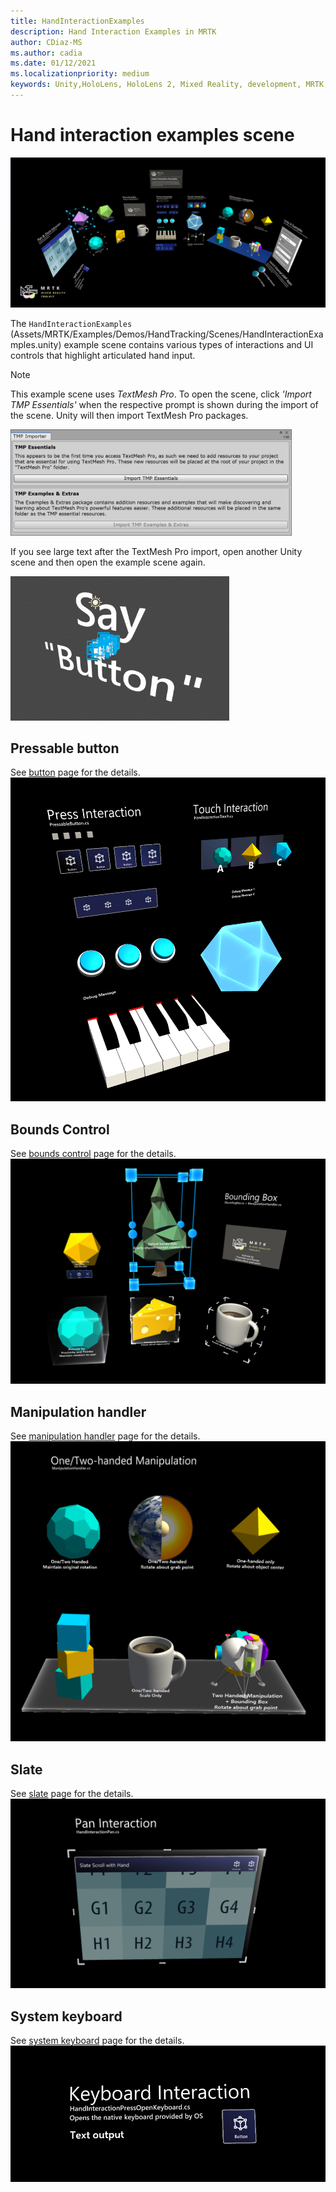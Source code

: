 ```yaml
---
title: HandInteractionExamples
description: Hand Interaction Examples in MRTK
author: CDiaz-MS
ms.author: cadia
ms.date: 01/12/2021
ms.localizationpriority: medium
keywords: Unity,HoloLens, HoloLens 2, Mixed Reality, development, MRTK, Hand Interactions, Bounds Control, Pressable Buttons,
---
```


# Hand interaction examples scene

![Hand Interaction Examples 1](../images/MRTK_Examples.png)

The `HandInteractionExamples` (Assets/MRTK/Examples/Demos/HandTracking/Scenes/HandInteractionExamples.unity) example scene contains various types of interactions and UI controls that highlight articulated hand input.

> [!NOTE]
> This example scene uses *TextMesh Pro*. To open the scene, click *'Import TMP Essentials'* when the respective prompt is shown during the import of the scene. Unity will then import TextMesh Pro packages.

<img src="../images/hand-interaction-examples/MRTK_Examples_TMP2.png" width="450" alt="Example TMP2">

If you see large text after the TextMesh Pro import, open another Unity scene and then open the example scene again.

<img src="../images/hand-interaction-examples/MRTK_Examples_TMP1.png" width="350" alt="Example TMP1">

## Pressable button

See [button](../ux-building-blocks/button.md) page for the details.
![Hand Interaction Examples 2](../images/hand-interaction-examples/MRTK_Examples_PressTouch.png)

## Bounds Control

See [bounds control](../ux-building-blocks/bounds-control.md) page for the details.
![Hand Interaction Examples 3](../images/hand-interaction-examples/MRTK_Examples_BoundingBox.png)

## Manipulation handler

See [manipulation handler](../ux-building-blocks/manipulation-handler.md) page for the details.
![Hand Interaction Examples](../images/hand-interaction-examples/MRTK_Examples_Manipulation.png)

## Slate

See [slate](../ux-building-blocks/slate.md) page for the details.
![Hand Interaction Examples Slate](../images/hand-interaction-examples/MRTK_Examples_Slate.png)

## System keyboard

See [system keyboard](../ux-building-blocks/system-keyboard.md) page for the details.
![Hand Interaction Examples Keyboard](../images/hand-interaction-examples/MRTK_Examples_Keyboard.png)
